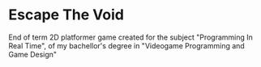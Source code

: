 # Escape The Void
 End of term 2D platformer game created for the subject "Programming In Real Time", of my bachellor's degree in "Videogame Programming and Game Design"
